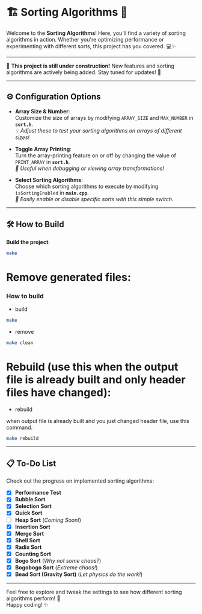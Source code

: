 
# 🏗️ **Sorting Algorithms** 🚧

Welcome to the **Sorting Algorithms**! Here, you'll find a variety of sorting algorithms in action. Whether you're optimizing performance or experimenting with different sorts, this project has you covered. 💻✨

---

🚧 **This project is still under construction!** New features and sorting algorithms are actively being added. Stay tuned for updates! 🚧

---

## ⚙️ **Configuration Options**

- **Array Size & Number**:  
  Customize the size of arrays by modifying `ARRAY_SIZE` and `MAX_NUMBER` in **`sort.h`**.  
  *💡 Adjust these to test your sorting algorithms on arrays of different sizes!*

- **Toggle Array Printing**:  
  Turn the array-printing feature on or off by changing the value of `PRINT_ARRAY` in **`sort.h`**.  
  *👀 Useful when debugging or viewing array transformations!*

- **Select Sorting Algorithms**:  
  Choose which sorting algorithms to execute by modifying `isSortingEnabled` in **`main.cpp`**.  
  *🔀 Easily enable or disable specific sorts with this simple switch.*

---

## 🛠️ **How to Build**

**Build the project**:
```bash
make
```

**Remove generated files**:
=======
### How to build
* build
```bash
make
```
* remove
```bash
make clean
```

**Rebuild** (use this when the output file is already built and only header files have changed):
=======
* rebuild
  
when output file is already built and you just changed header file, use this command.
```bash
make rebuild
```

---

## 📋 **To-Do List**

Check out the progress on implemented sorting algorithms:

- [X] **Performance Test**  
- [X] **Bubble Sort**  
- [X] **Selection Sort**  
- [X] **Quick Sort**  
- [ ] **Heap Sort** (*Coming Soon!*)  
- [X] **Insertion Sort**  
- [X] **Merge Sort**  
- [X] **Shell Sort**  
- [X] **Radix Sort**  
- [X] **Counting Sort**  
- [X] **Bogo Sort** (*Why not some chaos?*)  
- [X] **Bogobogo Sort** (*Extreme chaos!*)  
- [X] **Bead Sort (Gravity Sort)** (*Let physics do the work!*)  

---

Feel free to explore and tweak the settings to see how different sorting algorithms perform! 🚀  
Happy coding! ✨